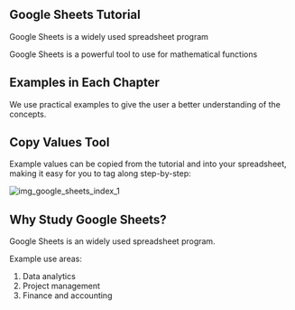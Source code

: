 Google Sheets Tutorial
---

Google Sheets is a widely used spreadsheet program

Google Sheets is a powerful tool to use for mathematical functions



Examples in Each Chapter
---
We use practical examples to give the user a better understanding of the concepts.



Copy Values Tool
---
Example values can be copied from the tutorial and into your spreadsheet, making it easy for you to tag along step-by-step:


![img_google_sheets_index_1](https://user-images.githubusercontent.com/47166768/191903952-8fee686c-d40e-4c8d-84ab-e0d8f466daea.png)



Why Study Google Sheets?
---
Google Sheets is an widely used spreadsheet program.

Example use areas:

1. Data analytics
2. Project management
3. Finance and accounting
